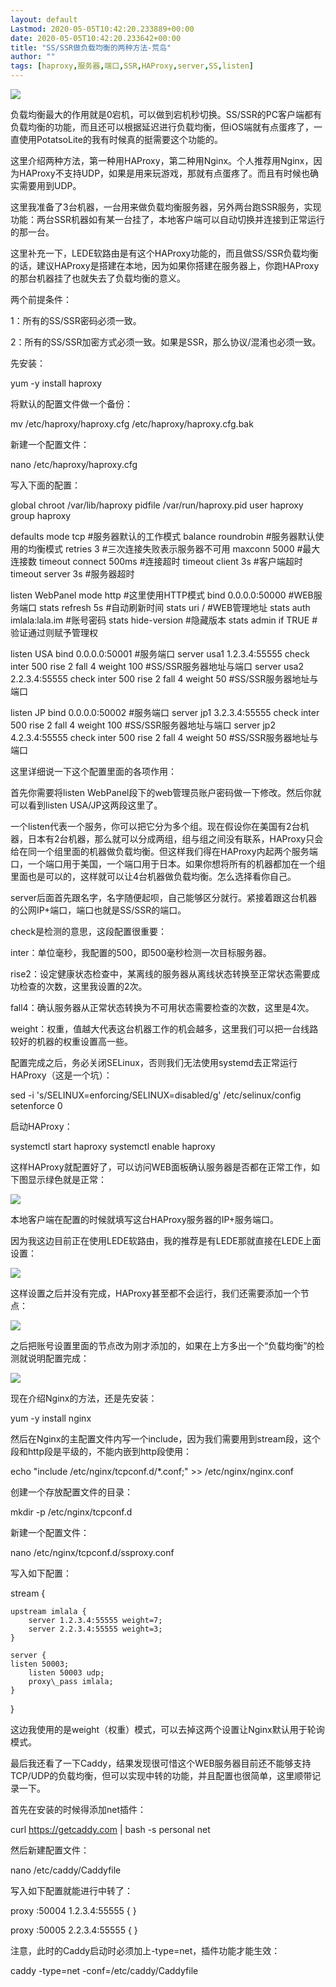 ```yaml
---
layout: default
Lastmod: 2020-05-05T10:42:20.233889+00:00
date: 2020-05-05T10:42:20.233642+00:00
title: "SS/SSR做负载均衡的两种方法-荒岛"
author: ""
tags: [haproxy,服务器,端口,SSR,HAProxy,server,SS,listen]
---
```


[![](https://images.weserv.nl/?url=https%3A//wx4.sinaimg.cn/large/0062WjpGgy1fvftx9j0gnj30ms01ojs4.jpg)](https://bwh88.net/aff.php?aff=36696&pid=72)

负载均衡最大的作用就是0宕机，可以做到宕机秒切换。SS/SSR的PC客户端都有负载均衡的功能，而且还可以根据延迟进行负载均衡，但iOS端就有点蛋疼了，一直使用PotatsoLite的我有时候真的挺需要这个功能的。

这里介绍两种方法，第一种用HAProxy，第二种用Nginx。个人推荐用Nginx，因为HAProxy不支持UDP，如果是用来玩游戏，那就有点蛋疼了。而且有时候也确实需要用到UDP。

这里我准备了3台机器，一台用来做负载均衡服务器，另外两台跑SSR服务，实现功能：两台SSR机器如有某一台挂了，本地客户端可以自动切换并连接到正常运行的那一台。

这里补充一下，LEDE软路由是有这个HAProxy功能的，而且做SS/SSR负载均衡的话，建议HAProxy是搭建在本地，因为如果你搭建在服务器上，你跑HAProxy的那台机器挂了也就失去了负载均衡的意义。

两个前提条件：

1：所有的SS/SSR密码必须一致。

2：所有的SS/SSR加密方式必须一致。如果是SSR，那么协议/混淆也必须一致。

先安装：

yum -y install haproxy

将默认的配置文件做一个备份：

mv /etc/haproxy/haproxy.cfg /etc/haproxy/haproxy.cfg.bak

新建一个配置文件：

nano /etc/haproxy/haproxy.cfg

写入下面的配置：

global
    chroot  /var/lib/haproxy
    pidfile /var/run/haproxy.pid
    user    haproxy
    group   haproxy

defaults
    mode    tcp                         #服务器默认的工作模式
    balance roundrobin                  #服务器默认使用的均衡模式
    retries 3                           #三次连接失败表示服务器不可用
    maxconn 5000                        #最大连接数
    timeout connect 500ms               #连接超时
    timeout client  3s                  #客户端超时
    timeout server  3s                  #服务器超时

listen WebPanel
    mode    http                        #这里使用HTTP模式
    bind    0.0.0.0:50000               #WEB服务端口
    stats   refresh 5s                  #自动刷新时间
    stats   uri  /                      #WEB管理地址
    stats   auth imlala:lala.im         #账号密码
    stats   hide-version                #隐藏版本
    stats   admin if TRUE               #验证通过则赋予管理权

listen USA
    bind 0.0.0.0:50001                  #服务端口
    server usa1 1.2.3.4:55555 check inter 500 rise 2 fall 4 weight 100   #SS/SSR服务器地址与端口
    server usa2 2.2.3.4:55555 check inter 500 rise 2 fall 4 weight 50    #SS/SSR服务器地址与端口

listen JP
    bind 0.0.0.0:50002                  #服务端口
    server jp1 3.2.3.4:55555 check inter 500 rise 2 fall 4 weight 100   #SS/SSR服务器地址与端口
    server jp2 4.2.3.4:55555 check inter 500 rise 2 fall 4 weight 50    #SS/SSR服务器地址与端口

这里详细说一下这个配置里面的各项作用：

首先你需要将listen WebPanel段下的web管理员账户密码做一下修改。然后你就可以看到listen USA/JP这两段这里了。

一个listen代表一个服务，你可以把它分为多个组。现在假设你在美国有2台机器，日本有2台机器，那么就可以分成两组，组与组之间没有联系，HAProxy只会给在同一个组里面的机器做负载均衡。但这样我们得在HAProxy内起两个服务端口，一个端口用于美国，一个端口用于日本。如果你想将所有的机器都加在一个组里面也是可以的，这样就可以让4台机器做负载均衡。怎么选择看你自己。

server后面首先跟名字，名字随便起呗，自己能够区分就行。紧接着跟这台机器的公网IP+端口，端口也就是SS/SSR的端口。

check是检测的意思，这段配置很重要：

inter：单位毫秒，我配置的500，即500毫秒检测一次目标服务器。

rise2：设定健康状态检查中，某离线的服务器从离线状态转换至正常状态需要成功检查的次数，这里我设置的2次。

fall4：确认服务器从正常状态转换为不可用状态需要检查的次数，这里是4次。

weight：权重，值越大代表这台机器工作的机会越多，这里我们可以把一台线路较好的机器的权重设置高一些。

配置完成之后，务必关闭SELinux，否则我们无法使用systemd去正常运行HAProxy（这是一个坑）：

sed -i 's/SELINUX=enforcing/SELINUX=disabled/g' /etc/selinux/config
setenforce 0

启动HAProxy：

systemctl start haproxy
systemctl enable haproxy

这样HAProxy就配置好了，可以访问WEB面板确认服务器是否都在正常工作，如下图显示绿色就是正常：

[![](https://images.weserv.nl/?url=https%3A//lala.im/wp-content/uploads/2019/04/lala.im_2019-04-28_18-02-11.png)](https://images.weserv.nl/?url=https%3A//lala.im/wp-content/uploads/2019/04/lala.im_2019-04-28_18-02-11.png)

本地客户端在配置的时候就填写这台HAProxy服务器的IP+服务端口。

因为我这边目前正在使用LEDE软路由，我的推荐是有LEDE那就直接在LEDE上面设置：

[![](https://images.weserv.nl/?url=https%3A//lala.im/wp-content/uploads/2019/04/lala.im_2019-04-28_18-22-29.png)](https://images.weserv.nl/?url=https%3A//lala.im/wp-content/uploads/2019/04/lala.im_2019-04-28_18-22-29.png)

这样设置之后并没有完成，HAProxy甚至都不会运行，我们还需要添加一个节点：

[![](https://images.weserv.nl/?url=https%3A//lala.im/wp-content/uploads/2019/04/lala.im_2019-04-28_18-23-16.png)](https://images.weserv.nl/?url=https%3A//lala.im/wp-content/uploads/2019/04/lala.im_2019-04-28_18-23-16.png)

之后把账号设置里面的节点改为刚才添加的，如果在上方多出一个“负载均衡”的检测就说明配置完成：

[![](https://images.weserv.nl/?url=https%3A//lala.im/wp-content/uploads/2019/04/lala.im_2019-04-28_18-23-45.png)](https://images.weserv.nl/?url=https%3A//lala.im/wp-content/uploads/2019/04/lala.im_2019-04-28_18-23-45.png)

现在介绍Nginx的方法，还是先安装：

yum -y install nginx

然后在Nginx的主配置文件内写一个include，因为我们需要用到stream段，这个段和http段是平级的，不能内嵌到http段使用：

echo "include /etc/nginx/tcpconf.d/\*.conf;" >> /etc/nginx/nginx.conf

创建一个存放配置文件的目录：

mkdir -p /etc/nginx/tcpconf.d

新建一个配置文件：

nano /etc/nginx/tcpconf.d/ssproxy.conf

写入如下配置：

stream {

    upstream imlala {
        server 1.2.3.4:55555 weight=7;
        server 2.2.3.4:55555 weight=3;
    }

    server {
	listen 50003;
        listen 50003 udp;
        proxy\_pass imlala;
    }

}

这边我使用的是weight（权重）模式，可以去掉这两个设置让Nginx默认用于轮询模式。

最后我还看了一下Caddy，结果发现很可惜这个WEB服务器目前还不能够支持TCP/UDP的负载均衡，但可以实现中转的功能，并且配置也很简单，这里顺带记录一下。

首先在安装的时候得添加net插件：

curl https://getcaddy.com | bash -s personal net

然后新建配置文件：

nano /etc/caddy/Caddyfile

写入如下配置就能进行中转了：

proxy :50004 1.2.3.4:55555 {
}

proxy :50005 2.2.3.4:55555 {
}

注意，此时的Caddy启动时必须加上-type=net，插件功能才能生效：

caddy -type=net -conf=/etc/caddy/Caddyfile

